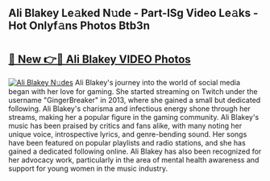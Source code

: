 ## Ali Blakey Le𝚊ked N𝚞de - Part-lSg Video Le𝚊ks - Hot Onlyf𝚊ns Photos Btb3n

# <h2><a href="http://ab93899.deff.icu/?id=Ali+Blakey">🔗 New 👉🔴 Ali Blakey VIDEO Photos</a></h2>

[![Ali Blakey N𝚞des](https://i.imgur.com/rIISA9y.gif)](http://ab93899.deff.icu/?id=Ali+Blakey)
Ali Blakey's journey into the world of social media began with her love for gaming. She started streaming on Twitch under the username "GingerBreaker" in 2013, where she gained a small but dedicated following. Ali Blakey's charisma and infectious energy shone through her streams, making her a popular figure in the gaming community. Ali Blakey's music has been praised by critics and fans alike, with many noting her unique voice, introspective lyrics, and genre-bending sound. Her songs have been featured on popular playlists and radio stations, and she has gained a dedicated following online. Ali Blakey has also been recognized for her advocacy work, particularly in the area of mental health awareness and support for young women in the music industry.
